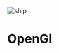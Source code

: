 ![ship](https://user-images.githubusercontent.com/47178940/117121552-0923b700-ad95-11eb-87ce-dad293728eca.jpg)
# OpenGl
